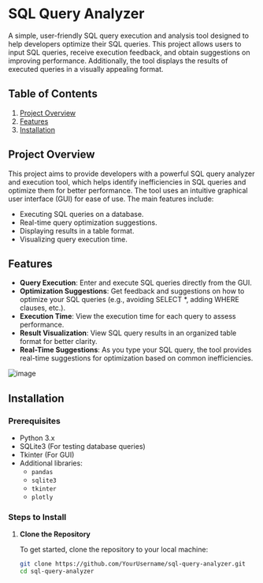 # SQL Query Analyzer

A simple, user-friendly SQL query execution and analysis tool designed to help developers optimize their SQL queries. This project allows users to input SQL queries, receive execution feedback, and obtain suggestions on improving performance. Additionally, the tool displays the results of executed queries in a visually appealing format.

## Table of Contents
1. [Project Overview](#project-overview)
2. [Features](#features)
3. [Installation](#installation)

## Project Overview

This project aims to provide developers with a powerful SQL query analyzer and execution tool, which helps identify inefficiencies in SQL queries and optimize them for better performance. The tool uses an intuitive graphical user interface (GUI) for ease of use. The main features include:

- Executing SQL queries on a database.
- Real-time query optimization suggestions.
- Displaying results in a table format.
- Visualizing query execution time.

## Features

- **Query Execution**: Enter and execute SQL queries directly from the GUI.
- **Optimization Suggestions**: Get feedback and suggestions on how to optimize your SQL queries (e.g., avoiding SELECT *, adding WHERE clauses, etc.).
- **Execution Time**: View the execution time for each query to assess performance.
- **Result Visualization**: View SQL query results in an organized table format for better clarity.
- **Real-Time Suggestions**: As you type your SQL query, the tool provides real-time suggestions for optimization based on common inefficiencies.

![image](https://github.com/user-attachments/assets/45a3899d-e971-487f-91e2-3f680dc206d5)

## Installation

### Prerequisites

- Python 3.x
- SQLite3 (For testing database queries)
- Tkinter (For GUI)
- Additional libraries:
  - `pandas`
  - `sqlite3`
  - `tkinter`
  - `plotly`

### Steps to Install

1. **Clone the Repository**

   To get started, clone the repository to your local machine:

   ```bash
   git clone https://github.com/YourUsername/sql-query-analyzer.git
   cd sql-query-analyzer
